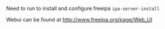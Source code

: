 Need to run to install and configure freeipa
```ipa-server-install```

Webui can be found at http://www.freeipa.org/page/Web_UI

